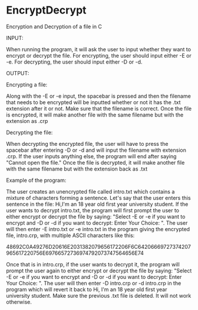 # EncryptDecrypt
Encryption and Decryption of a file in C

INPUT:

When running the program, it will ask the user to input whether they want to encrypt or decrypt the file. For encrypting, the user should input either -E or -e. For decrypting, the user should input either -D or -d. 

OUTPUT:

Encrypting a file:

Along with the -E or -e input, the spacebar is pressed and then the filename that needs to be encrypted will be inputted whether or not it has the .txt extension after it or not. Make sure that the filename is correct.
Once the file is encrypted, it will make another file with the same filename but with the extension as .crp

Decrypting the file:

When decrypting the encrypted file, the user will have to press the spacebar after entering -D or -d and will input the filename with extension .crp. If the user inputs anything else, the program will end after saying "Cannot open the file." 
Once the file is decrypted, it will make another file with the same filename but with the extension back as .txt


Example of the program:

The user creates an unencrypted file called intro.txt which contains a mixture of characters forming a sentence. Let's say that the user enters this sentence in the file: Hi,<enter>I'm an 18 year old first year university student. If the user wants to decrypt intro.txt, the program will first prompt the user to either encrypt or decrypt the file by saying: "Select -E or -e if you want to encrypt and -D or -d if you want to decrypt: <new line> Enter Your Choice: <tab>". The user will then enter -E intro.txt or -e intro.txt in the program giving the encrypted file, intro.crp, with multiple ASCII characters like this:

48692C0A49276D20616E2031382079656172206F6C64206669727374207965617220756E69766572736974792073747564656E74

Once that is in intro.crp, if the user wants to decrypt it, the program will prompt the user again to either encrypt or decrypt the file by saying: "Select -E or -e if you want to encrypt and -D or -d if you want to decrypt: <new line> Enter Your Choice: <tab>". The user will then enter -D intro.crp or -d intro.crp in the program which will revert it back to Hi, I'm an 18 year old first year university student. Make sure the previous .txt file is deleted. It will not work otherwise.
